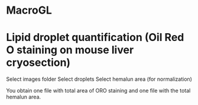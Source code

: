 # MacroGL
# Lipid droplet quantification (Oil Red O staining on mouse liver cryosection)

Select images folder
Select droplets
Select hemalun area (for normalization)

You obtain one file with total area of ORO staining and one file with the total hemalun area.
